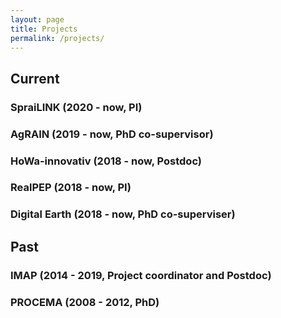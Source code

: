 ```yaml
---
layout: page
title: Projects
permalink: /projects/
---
```


## Current

### SpraiLINK (2020 - now, PI)

### AgRAIN (2019 - now, PhD co-supervisor)

### HoWa-innovativ (2018 - now, Postdoc)

### RealPEP (2018 - now, PI)

### Digital Earth (2018 - now, PhD co-superviser)

## Past

### IMAP (2014 - 2019, Project coordinator and Postdoc)

### PROCEMA (2008 - 2012, PhD)
